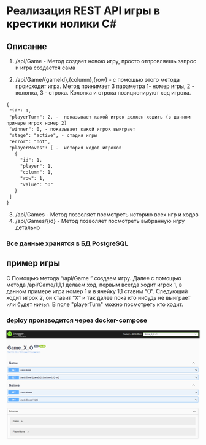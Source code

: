 # Реализация REST API игры в крестики нолики C#



## Описание

   1. /api/Game - Метод создает новою игру, просто отпровляешь запрос и игра создается сама

  
   2. /api/Game/{gameId},{column},{row} - с помощью этого метода происходит игра. Метод
      принимает 3 параметра 1- номер игры, 2 - колонка, 3 - строка. Колонка и строка позиционируют ход игрока.  
  
    {
     "id": 1,
     "playerTurn": 2, -  показывает какой игрок должен ходить (в данном примере игрок номер 2)
     "winner": 0, - показывает какой игрок выиграет 
     "stage": "active", - стадия игры
     "error": "not",
     "playerMoves": [ -  история ходов игроков 
       {
         "id": 1, 
         "player": 1,
         "column": 1,
         "row": 1,
         "value": "O"
       }
     ]
    }
   
   3. /api/Games - Метод позволяет посмотреть историю всех игр и ходов 
   4. /api/Games/{id} - Метод позволяет посмотреть выбранную игру детально 

###   Все данные хранятся в БД PostgreSQL

## пример игры 
  С Помощью метода  “/api/Game ”  создаем игру.  Далее с помощью метода /api/Game/1,1,1 делаем ход, первым всегда ходит игрок 1, в данном примере игра номер 1 и в ячейку 1,1 ставим “О”.
  Следующий ходит игрок 2, он ставит “X” и так далее пока кто нибудь не выиграет или будет ничья.
  В поле "playerTurn" можно посмотреть кто ходит.

###  deploy производится через docker-compose

![](swagger.png)










